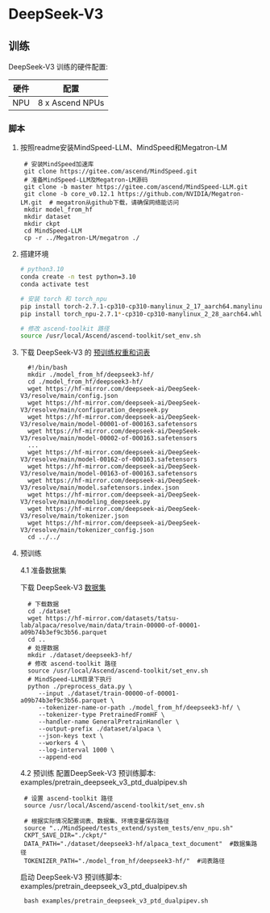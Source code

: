 # DeepSeek-V3

## 训练

DeepSeek-V3 训练的硬件配置:

| 硬件 |      配置      |
| :--: | :-------------: |
| NPU | 8 x Ascend NPUs |

### 脚本

1. 按照readme安装MindSpeed-LLM、MindSpeed和Megatron-LM

   ```shell
    # 安装MindSpeed加速库
    git clone https://gitee.com/ascend/MindSpeed.git
    # 准备MindSpeed-LLM及Megatron-LM源码
    git clone -b master https://gitee.com/ascend/MindSpeed-LLM.git 
    git clone -b core_v0.12.1 https://github.com/NVIDIA/Megatron-LM.git  # megatron从github下载，请确保网络能访问 
    mkdir model_from_hf
    mkdir dataset
    mkdir ckpt
    cd MindSpeed-LLM
    cp -r ../Megatron-LM/megatron ./
   ```
2. 搭建环境

   ```bash
   # python3.10
   conda create -n test python=3.10
   conda activate test

   # 安装 torch 和 torch_npu
   pip install torch-2.7.1-cp310-cp310-manylinux_2_17_aarch64.manylinux2014_aarch64.whl 
   pip install torch_npu-2.7.1*-cp310-cp310-manylinux_2_28_aarch64.whl

   # 修改 ascend-toolkit 路径
   source /usr/local/Ascend/ascend-toolkit/set_env.sh
   ```
3. 下载 DeepSeek-V3 的 [预训练权重和词表](https://hf-mirror.com/deepseek-ai/DeepSeek-V3/tree/main)

   ```shell
     #!/bin/bash
     mkdir ./model_from_hf/deepseek3-hf/
     cd ./model_from_hf/deepseek3-hf/
     wget https://hf-mirror.com/deepseek-ai/DeepSeek-V3/resolve/main/config.json
     wget https://hf-mirror.com/deepseek-ai/DeepSeek-V3/resolve/main/configuration_deepseek.py
     wget https://hf-mirror.com/deepseek-ai/DeepSeek-V3/resolve/main/model-00001-of-000163.safetensors
     wget https://hf-mirror.com/deepseek-ai/DeepSeek-V3/resolve/main/model-00002-of-000163.safetensors
     ...
     wget https://hf-mirror.com/deepseek-ai/DeepSeek-V3/resolve/main/model-00162-of-000163.safetensors
     wget https://hf-mirror.com/deepseek-ai/DeepSeek-V3/resolve/main/model-00163-of-000163.safetensors
     wget https://hf-mirror.com/deepseek-ai/DeepSeek-V3/resolve/main/model.safetensors.index.json
     wget https://hf-mirror.com/deepseek-ai/DeepSeek-V3/resolve/main/modeling_deepseek.py
     wget https://hf-mirror.com/deepseek-ai/DeepSeek-V3/resolve/main/tokenizer.json
     wget https://hf-mirror.com/deepseek-ai/DeepSeek-V3/resolve/main/tokenizer_config.json
     cd ../../
   ```

4. 预训练

   4.1 准备数据集

   下载 DeepSeek-V3 [数据集](https://huggingface.co/datasets/tatsu-lab/alpaca/blob/main/data/train-00000-of-00001-a09b74b3ef9c3b56.parquet)

   ```shell
     # 下载数据
     cd ./dataset
     wget https://hf-mirror.com/datasets/tatsu-lab/alpaca/resolve/main/data/train-00000-of-00001-a09b74b3ef9c3b56.parquet
     cd ..
     # 处理数据   
     mkdir ./dataset/deepseek3-hf/
     # 修改 ascend-toolkit 路径
     source /usr/local/Ascend/ascend-toolkit/set_env.sh
     # MindSpeed-LLM目录下执行
     python ./preprocess_data.py \
        --input ./dataset/train-00000-of-00001-a09b74b3ef9c3b56.parquet \
        --tokenizer-name-or-path ./model_from_hf/deepseek3-hf/ \
        --tokenizer-type PretrainedFromHF \
        --handler-name GeneralPretrainHandler \
        --output-prefix ./dataset/alpaca \
        --json-keys text \
        --workers 4 \
        --log-interval 1000 \
        --append-eod
   ```

   4.2 预训练
   配置DeepSeek-V3 预训练脚本: examples/pretrain_deepseek_v3_ptd_dualpipev.sh

   ```shell
    # 设置 ascend-toolkit 路径
    source /usr/local/Ascend/ascend-toolkit/set_env.sh 

    # 根据实际情况配置词表、数据集、环境变量保存路径
    source "../MindSpeed/tests_extend/system_tests/env_npu.sh"
    CKPT_SAVE_DIR="./ckpt/"
    DATA_PATH="./dataset/deepseek3-hf/alpaca_text_document"  #数据集路径
    TOKENIZER_PATH="./model_from_hf/deepseek3-hf/"  #词表路径
   ```
   
   启动 DeepSeek-V3 预训练脚本: examples/pretrain_deepseek_v3_ptd_dualpipev.sh

   ```shell
    bash examples/pretrain_deepseek_v3_ptd_dualpipev.sh
   ```